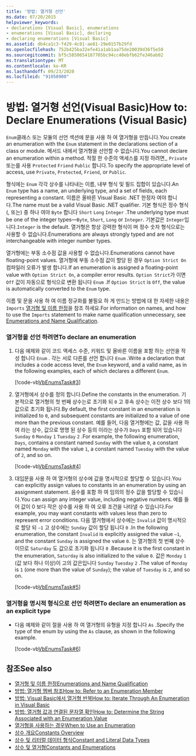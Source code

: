 ```yaml
---
title: '방법: 열거형 선언'
ms.date: 07/20/2015
helpviewer_keywords:
- declarations [Visual Basic], enumerations
- enumerations [Visual Basic], declaring
- declaring enumerations [Visual Basic]
ms.assetid: db4ca1c3-f429-4c81-ae81-29e0157b29fd
ms.openlocfilehash: 752b425ba32efe41a1ab1aa75de20039d36f5e50
ms.sourcegitcommit: bf5c5850654187705bc94cc40ebfb62fe346ab02
ms.translationtype: MT
ms.contentlocale: ko-KR
ms.lasthandoff: 09/23/2020
ms.locfileid: "91058900"
---
```

# <a name="how-to-declare-enumerations-visual-basic"></a><span data-ttu-id="81a62-102">방법: 열거형 선언(Visual Basic)</span><span class="sxs-lookup"><span data-stu-id="81a62-102">How to: Declare Enumerations (Visual Basic)</span></span>

<span data-ttu-id="81a62-103">`Enum`클래스 또는 모듈의 선언 섹션에 문을 사용 하 여 열거형을 만듭니다.</span><span class="sxs-lookup"><span data-stu-id="81a62-103">You create an enumeration with the `Enum` statement in the declarations section of a class or module.</span></span> <span data-ttu-id="81a62-104">메서드 내에서 열거형을 선언할 수 없습니다.</span><span class="sxs-lookup"><span data-stu-id="81a62-104">You cannot declare an enumeration within a method.</span></span> <span data-ttu-id="81a62-105">적절 한 수준의 액세스를 지정 하려면,, `Private` 또는를 사용 `Protected` `Friend` `Public` 합니다.</span><span class="sxs-lookup"><span data-stu-id="81a62-105">To specify the appropriate level of access, use `Private`, `Protected`, `Friend`, or `Public`.</span></span>  
  
 <span data-ttu-id="81a62-106">형식에는 `Enum` 각각 상수를 나타내는 이름, 내부 형식 및 필드 집합이 있습니다.</span><span class="sxs-lookup"><span data-stu-id="81a62-106">An `Enum` type has a name, an underlying type, and a set of fields, each representing a constant.</span></span> <span data-ttu-id="81a62-107">이름은 올바른 Visual Basic .NET 한정자 여야 합니다.</span><span class="sxs-lookup"><span data-stu-id="81a62-107">The name must be a valid Visual Basic .NET qualifier.</span></span> <span data-ttu-id="81a62-108">기본 형식은 정수 형식 (, 또는) 중 하나 여야 `Byte` 합니다 `Short` `Long` `Integer` .</span><span class="sxs-lookup"><span data-stu-id="81a62-108">The underlying type must be one of the integer types—`Byte`, `Short`, `Long` or `Integer`.</span></span> <span data-ttu-id="81a62-109">기본값은 `Integer`입니다.</span><span class="sxs-lookup"><span data-stu-id="81a62-109">`Integer` is the default.</span></span> <span data-ttu-id="81a62-110">열거형은 항상 강력한 형식이 며 정수 숫자 형식으로는 사용할 수 없습니다.</span><span class="sxs-lookup"><span data-stu-id="81a62-110">Enumerations are always strongly typed and are not interchangeable with integer number types.</span></span>  
  
 <span data-ttu-id="81a62-111">열거형에는 부동 소수점 값을 사용할 수 없습니다.</span><span class="sxs-lookup"><span data-stu-id="81a62-111">Enumerations cannot have floating-point values.</span></span> <span data-ttu-id="81a62-112">열거형에 부동 소수점 값이 할당 된 경우 `Option Strict On` 컴파일러 오류가 발생 합니다.</span><span class="sxs-lookup"><span data-stu-id="81a62-112">If an enumeration is assigned a floating-point value with `Option Strict On`, a compiler error results.</span></span> <span data-ttu-id="81a62-113">`Option Strict`가 이면 `Off` 값이 자동으로 형식으로 변환 됩니다 `Enum` .</span><span class="sxs-lookup"><span data-stu-id="81a62-113">If `Option Strict` is `Off`, the value is automatically converted to the `Enum` type.</span></span>  
  
 <span data-ttu-id="81a62-114">이름 및 문을 사용 하 여 이름 정규화를 불필요 하 게 만드는 방법에 대 한 자세한 내용은 `Imports` [열거형 및 이름 한정](enumerations-and-name-qualification.md)을 참조 하세요.</span><span class="sxs-lookup"><span data-stu-id="81a62-114">For information on names, and how to use the `Imports` statement to make name qualification unnecessary, see [Enumerations and Name Qualification](enumerations-and-name-qualification.md).</span></span>  
  
### <a name="to-declare-an-enumeration"></a><span data-ttu-id="81a62-115">열거형을 선언 하려면</span><span class="sxs-lookup"><span data-stu-id="81a62-115">To declare an enumeration</span></span>  
  
1. <span data-ttu-id="81a62-116">다음 예제와 같이 코드 액세스 수준, 키워드 및 올바른 이름을 포함 하는 선언을 작성 합니다 `Enum` . 각는 서로 다른를 선언 합니다 `Enum` .</span><span class="sxs-lookup"><span data-stu-id="81a62-116">Write a declaration that includes a code access level, the `Enum` keyword, and a valid name, as in the following examples, each of which declares a different `Enum`.</span></span>  
  
     [!code-vb[VbEnumsTask#3](~/samples/snippets/visualbasic/VS_Snippets_VBCSharp/VbEnumsTask/VB/Class2.vb#3)]  
  
2. <span data-ttu-id="81a62-117">열거형에서 상수를 정의 합니다.</span><span class="sxs-lookup"><span data-stu-id="81a62-117">Define the constants in the enumeration.</span></span> <span data-ttu-id="81a62-118">기본적으로 열거형의 첫 번째 상수는로 초기화 되 `0` 고 후속 상수는 이전 상수 보다 1의 값으로 초기화 됩니다.</span><span class="sxs-lookup"><span data-stu-id="81a62-118">By default, the first constant in an enumeration is initialized to `0`, and subsequent constants are initialized to a value of one more than the previous constant.</span></span> <span data-ttu-id="81a62-119">예를 들어, 다음 열거형에는 값, 값을 사용 하 여 라는 상수, 값으로 명명 된 상수 등의 이라는 상수가 `Days` 포함 되어 있습니다 `Sunday` `0` `Monday` `1` `Tuesday` `2` .</span><span class="sxs-lookup"><span data-stu-id="81a62-119">For example, the following enumeration, `Days`, contains a constant named `Sunday` with the value `0`, a constant named `Monday` with the value `1`, a constant named `Tuesday` with the value of `2`, and so on.</span></span>  
  
     [!code-vb[VbEnumsTask#4](~/samples/snippets/visualbasic/VS_Snippets_VBCSharp/VbEnumsTask/VB/Class2.vb#4)]  
  
3. <span data-ttu-id="81a62-120">대입문을 사용 하 여 열거형의 상수에 값을 명시적으로 할당할 수 있습니다.</span><span class="sxs-lookup"><span data-stu-id="81a62-120">You can explicitly assign values to constants in an enumeration by using an assignment statement.</span></span> <span data-ttu-id="81a62-121">음수를 포함 하 여 임의의 정수 값을 할당할 수 있습니다.</span><span class="sxs-lookup"><span data-stu-id="81a62-121">You can assign any integer value, including negative numbers.</span></span> <span data-ttu-id="81a62-122">예를 들어 값이 0 보다 작은 상수를 사용 하 여 오류 조건을 나타낼 수 있습니다.</span><span class="sxs-lookup"><span data-stu-id="81a62-122">For example, you may want constants with values less than zero to represent error conditions.</span></span> <span data-ttu-id="81a62-123">다음 열거형에서 상수에는 `Invalid` 값이 명시적으로 할당 되 `–1` 고 상수에는 `Sunday` 값이 할당 됩니다 `0` .</span><span class="sxs-lookup"><span data-stu-id="81a62-123">In the following enumeration, the constant `Invalid` is explicitly assigned the value `–1`, and the constant `Sunday` is assigned the value `0`.</span></span> <span data-ttu-id="81a62-124">는 열거형의 첫 번째 상수 이므로 `Saturday` 도 값으로 초기화 됩니다 `0` .</span><span class="sxs-lookup"><span data-stu-id="81a62-124">Because it is the first constant in the enumeration, `Saturday` is also initialized to the value `0`.</span></span> <span data-ttu-id="81a62-125">값은 `Monday` `1` (값 보다 하나 이상)이 고의 값은입니다 `Sunday` `Tuesday` `2` .</span><span class="sxs-lookup"><span data-stu-id="81a62-125">The value of `Monday` is `1` (one more than the value of `Sunday`); the value of `Tuesday` is `2`, and so on.</span></span>  
  
     [!code-vb[VbEnumsTask#5](~/samples/snippets/visualbasic/VS_Snippets_VBCSharp/VbEnumsTask/VB/Class2.vb#5)]  
  
### <a name="to-declare-an-enumeration-as-an-explicit-type"></a><span data-ttu-id="81a62-126">열거형을 명시적 형식으로 선언 하려면</span><span class="sxs-lookup"><span data-stu-id="81a62-126">To declare an enumeration as an explicit type</span></span>  
  
- <span data-ttu-id="81a62-127">다음 예제와 같이 절을 사용 하 여 열거형의 유형을 지정 합니다 `As` .</span><span class="sxs-lookup"><span data-stu-id="81a62-127">Specify the type of the enum by using the `As` clause, as shown in the following example.</span></span>  
  
     [!code-vb[VbEnumsTask#6](~/samples/snippets/visualbasic/VS_Snippets_VBCSharp/VbEnumsTask/VB/Class2.vb#6)]  
  
## <a name="see-also"></a><span data-ttu-id="81a62-128">참조</span><span class="sxs-lookup"><span data-stu-id="81a62-128">See also</span></span>

- [<span data-ttu-id="81a62-129">열거형 및 이름 한정</span><span class="sxs-lookup"><span data-stu-id="81a62-129">Enumerations and Name Qualification</span></span>](enumerations-and-name-qualification.md)
- [<span data-ttu-id="81a62-130">방법: 열거형 멤버 참조</span><span class="sxs-lookup"><span data-stu-id="81a62-130">How to: Refer to an Enumeration Member</span></span>](how-to-refer-to-an-enumeration-member.md)
- [<span data-ttu-id="81a62-131">방법: Visual Basic에서 열거형 반복</span><span class="sxs-lookup"><span data-stu-id="81a62-131">How to: Iterate Through An Enumeration in Visual Basic</span></span>](how-to-iterate-through-an-enumeration.md)
- [<span data-ttu-id="81a62-132">방법: 열거형 값과 연결된 문자열 확인</span><span class="sxs-lookup"><span data-stu-id="81a62-132">How to: Determine the String Associated with an Enumeration Value</span></span>](how-to-determine-the-string-associated-with-an-enumeration-value.md)
- [<span data-ttu-id="81a62-133">열거형을 사용하는 경우</span><span class="sxs-lookup"><span data-stu-id="81a62-133">When to Use an Enumeration</span></span>](when-to-use-an-enumeration.md)
- [<span data-ttu-id="81a62-134">상수 개요</span><span class="sxs-lookup"><span data-stu-id="81a62-134">Constants Overview</span></span>](constants-overview.md)
- [<span data-ttu-id="81a62-135">상수 및 리터럴 데이터 형식</span><span class="sxs-lookup"><span data-stu-id="81a62-135">Constant and Literal Data Types</span></span>](constant-and-literal-data-types.md)
- [<span data-ttu-id="81a62-136">상수 및 열거형</span><span class="sxs-lookup"><span data-stu-id="81a62-136">Constants and Enumerations</span></span>](../../../language-reference/constants-and-enumerations.md)
